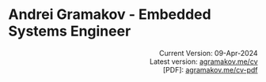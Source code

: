 # Andrei Gramakov - Embedded Systems Engineer
<!--  -->

<!--  -->

<div style="text-align: right">Current Version: 09-Apr-2024</div>
<div style="text-align: right">Latest version: <a href="https://agramakov.me/cv">agramakov.me/cv</a></div>
<div style="text-align: right">[PDF]: <a href="https://agramakov.me/cv-pdf">agramakov.me/cv-pdf</a></div>
